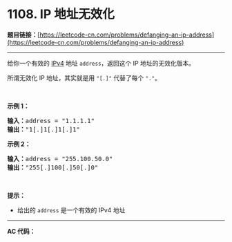 # 1108. IP 地址无效化

**题目链接：**[https://leetcode-cn.com/problems/defanging-an-ip-address](https://leetcode-cn.com/problems/defanging-an-ip-address)

---

<div class="content__1Y2H">
 <div class="notranslate">
  <p>给你一个有效的 <a href="https://baike.baidu.com/item/IPv4">IPv4</a> 地址&nbsp;<code>address</code>，返回这个 IP 地址的无效化版本。</p> 
  <p>所谓无效化&nbsp;IP 地址，其实就是用&nbsp;<code>"[.]"</code>&nbsp;代替了每个 <code>"."</code>。</p> 
  <p>&nbsp;</p> 
  <p><strong>示例 1：</strong></p> 
  <pre class="language-text"><strong>输入：</strong>address = "1.1.1.1"
<strong>输出：</strong>"1[.]1[.]1[.]1"
</pre> 
  <p><strong>示例 2：</strong></p> 
  <pre class="language-text"><strong>输入：</strong>address = "255.100.50.0"
<strong>输出：</strong>"255[.]100[.]50[.]0"
</pre> 
  <p>&nbsp;</p> 
  <p><strong>提示：</strong></p> 
  <ul> 
   <li>给出的&nbsp;<code>address</code>&nbsp;是一个有效的 IPv4 地址</li> 
  </ul> 
 </div>
</div>

---

**AC 代码：**

```java

```